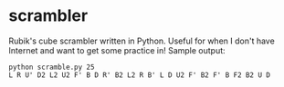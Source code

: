 scrambler
=========

Rubik's cube scrambler written in Python. Useful for when I don't have Internet and want to get some practice in! Sample output:

    python scramble.py 25
    L R U' D2 L2 U2 F' B D R' B2 L2 R B' L D U2 F' B2 F' B F2 B2 U D

